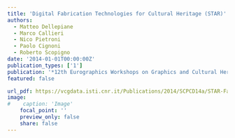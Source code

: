 ```yaml
---
title: 'Digital Fabrication Technologies for Cultural Heritage (STAR)'
authors:
  - Matteo Dellepiane
  - Marco Callieri
  - Nico Pietroni
  - Paolo Cignoni
  - Roberto Scopigno
date: '2014-01-01T00:00:00Z'
publication_types: ['1']
publication: '*12th Eurographics Workshops on Graphics and Cultural Heritage (EG GCH 2014)*'
featured: false

url_pdf: https://vcgdata.isti.cnr.it/Publications/2014/SCPCD14a/STAR-Fabrication-final_c.pdf
image:
#    caption: 'Image'
    focal_point: ''
    preview_only: false
    share: false
---
```

